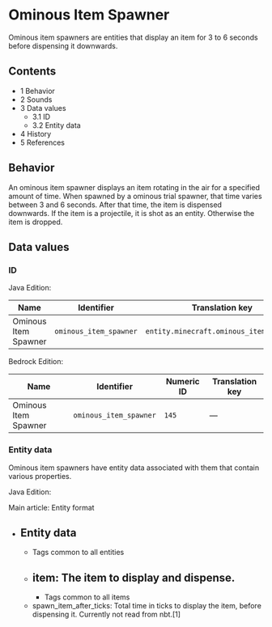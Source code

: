 # Ominous Item Spawner
Ominous item spawners are entities that display an item for 3 to 6 seconds before dispensing it downwards.

## Contents
- 1 Behavior
- 2 Sounds
- 3 Data values
	- 3.1 ID
	- 3.2 Entity data
- 4 History
- 5 References

## Behavior
An ominous item spawner displays an item rotating in the air for a specified amount of time. When spawned by a ominous trial spawner, that time varies between 3 and 6 seconds. After that time, the item is dispensed downwards. If the item is a projectile, it is shot as an entity. Otherwise the item is dropped.

## Data values
### ID
Java Edition:

| Name                 | Identifier             | Translation key                         |
|----------------------|------------------------|-----------------------------------------|
| Ominous Item Spawner | `ominous_item_spawner` | `entity.minecraft.ominous_item_spawner` |

Bedrock Edition:

| Name                 | Identifier             | Numeric ID | Translation key |
|----------------------|------------------------|------------|-----------------|
| Ominous Item Spawner | `ominous_item_spawner` | `145`      | —               |

### Entity data
Ominous item spawners have entity data associated with them that contain various properties.

Java Edition:

Main article: Entity format
- Entity data
	- 
	- Tags common to all entities
	- item: The item to display and dispense.
		- 
		- Tags common to all items
	- spawn_item_after_ticks: Total time in ticks to display the item, before dispensing it. Currently not read from nbt.[1]

